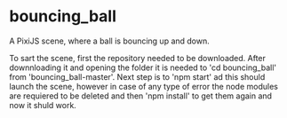 # bouncing_ball
A PixiJS scene, where a ball is bouncing up and down.

To sart the scene, first the repository needed to be downloaded.
After downnloading it and opening the folder it is needed to 'cd bouncing_ball' from 'bouncing_ball-master'.
Next step is to 'npm start' ad this should launch the scene, however in case of any type of error the node
modules are requiered to be deleted and then 'npm install' to get them again and now it shuld work.
